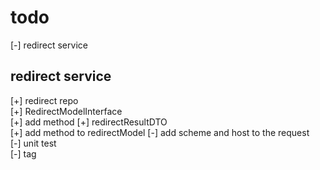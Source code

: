 # todo

[-] redirect service

## redirect service

[+] redirect repo  
[+] RedirectModelInterface  
[+] add method
[+] redirectResultDTO  
[+] add method to redirectModel
[-] add scheme and host to the request  
[-] unit test  
[-] tag  
